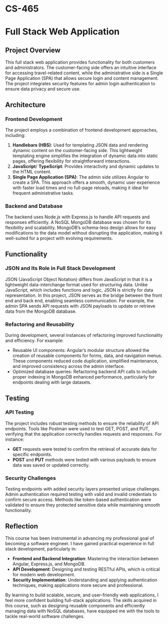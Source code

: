 # CS-465
Full Stack Web Application
==========================

Project Overview
----------------

This full stack web application provides functionality for both customers and administrators. The customer-facing side offers an intuitive interface for accessing travel-related content, while the administrative side is a Single Page Application (SPA) that allows secure login and content management. The project integrates security features for admin login authentication to ensure data privacy and secure use.


Architecture
------------

### Frontend Development

The project employs a combination of frontend development approaches, including:

1.  **Handlebars (HBS)**: Used for templating JSON data and rendering dynamic content on the customer-facing side. This lightweight templating engine simplifies the integration of dynamic data into static pages, offering flexibility for straightforward interactions.
2.  **JavaScript**/ **TypeScript**: Provides interactivity and dynamic updates to the HTML content. 
3.  **Single Page Application (SPA)**: The admin side utilizes Angular to create a SPA. This approach offers a smooth, dynamic user experience with faster load times and no full-page reloads, making it ideal for frequent administrative tasks.

  

### Backend and Database

The backend uses Node.js with Express.js to handle API requests and responses efficiently. A NoSQL MongoDB database was chosen for its flexibility and scalability. MongoDB’s schema-less design allows for easy modifications to the data model without disrupting the application, making it well-suited for a project with evolving requirements.


Functionality
-------------

### JSON and Its Role in Full Stack Development

JSON (JavaScript Object Notation) differs from JavaScript in that it is a lightweight data-interchange format used for structuring data. Unlike JavaScript, which includes functions and logic, JSON is strictly for data representation. In this project, JSON serves as the bridge between the front end and back end, enabling seamless communication. For example, the admin SPA sends API requests with JSON payloads to update or retrieve data from the MongoDB database.

  

### Refactoring and Reusability

During development, several instances of refactoring improved functionality and efficiency. For example:

*   Reusable UI components: Angular’s modular structure allowed the creation of reusable components for forms, data, and navigation menus. These components reduced code duplication, simplified maintenance, and improved consistency across the admin interface.
*   Optimized database queries: Refactoring backend API calls to include proper indexing in MongoDB enhanced performance, particularly for endpoints dealing with large datasets.

  

Testing
-------

### API Testing

The project includes robust testing methods to ensure the reliability of API endpoints. Tools like Postman were used to test GET, POST, and PUT, verifying that the application correctly handles requests and responses. For instance:

*   **GET** requests were tested to confirm the retrieval of accurate data for specific endpoints.
*   **POST** and **PUT** methods were tested with various payloads to ensure data was saved or updated correctly.

  

### Security Challenges

Testing endpoints with added security layers presented unique challenges. Admin authentication required testing with valid and invalid credentials to confirm secure access. Methods like token-based authentication were validated to ensure they protected sensitive data while maintaining smooth functionality.


Reflection
----------

This course has been instrumental in advancing my professional goal of becoming a software engineer. I have gained practical experience in full stack development, particularly in:

*   **Frontend and Backend Integration**: Mastering the interaction between Angular, Express.js, and MongoDB.
*   **API Development**: Designing and testing RESTful APIs, which is critical for modern web development.
*   **Security Implementation**: Understanding and applying authentication techniques, making applications more secure and professional.

By learning to build scalable, secure, and user-friendly web applications, I feel more confident building full-stack applications. The skills acquired in this course, such as designing reusable components and efficiently managing data with NoSQL databases, have equipped me with the tools to tackle real-world software challenges.
